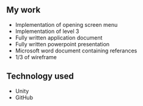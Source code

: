 ## My work
* Implementation of opening screen menu 
* Implementation of level 3
* Fully written application document
* Fully written powerpoint presentation
* Microsoft word document containing referances
* 1/3 of wireframe 

## Technology used 
* Unity 
* GitHub
